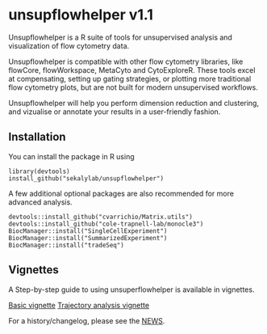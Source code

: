 # unsupflowhelper v1.1

Unsupflowhelper is a R suite of tools for unsupervised analysis and visualization of flow cytometry data. 

Unsupflowhelper is compatible with other flow cytometry libraries, like flowCore, flowWorkspace, MetaCyto and CytoExploreR.
These tools excel at compensating, setting up gating strategies, or plotting more traditional flow cytometry plots, but are not built for modern unsupervised workflows.

Unsupflowhelper will help you perform dimension reduction and clustering, and vizualise or annotate your results in a user-friendly fashion.

## Installation
You can install the package in R using 

```
library(devtools)
install_github("sekalylab/unsupflowhelper")
```

A few additional optional packages are also recommended for more advanced analysis.
```
devtools::install_github("cvarrichio/Matrix.utils")
devtools::install_github("cole-trapnell-lab/monocle3")
BiocManager::install("SingleCellExperiment")
BiocManager::install("SummarizedExperiment")
BiocManager::install("tradeSeq")
```

## Vignettes
A Step-by-step guide to using unsuperflowhelper is available in vignettes.

[Basic vignette](https://sekalylab.github.io/unsupflowhelper/guides/unsupervised_flow_vignette)
[Trajectory analysis vignette](https://sekalylab.github.io/unsupflowhelper/guides/trajectory_vignette)


For a history/changelog, please see the [NEWS](https://github.com/sekalylab/unsupflowhelpr/NEWS.md).

